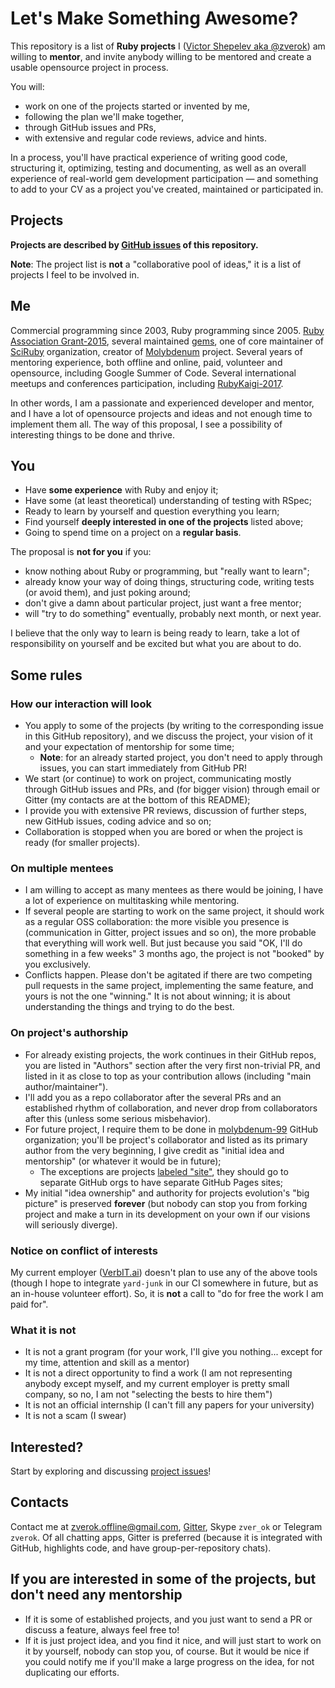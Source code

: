 # Let's Make Something Awesome?

This repository is a list of **Ruby projects** I ([Victor Shepelev aka @zverok](https://zverok.github.io)) am willing to **mentor**, and invite anybody willing to be mentored and create a usable opensource project in process.

You will:

* work on one of the projects started or invented by me,
* following the plan we'll make together,
* through GitHub issues and PRs,
* with extensive and regular code reviews, advice and hints.

In a process, you'll have practical experience of writing good code, structuring it, optimizing, testing and documenting, as well as an overall experience of real-world gem development participation — and something to add to your CV as a project you've created, maintained or participated in.

## Projects

**Projects are described by [GitHub issues](https://github.com/zverok/lmsa/issues) of this repository.**

**Note**: The project list is **not** a "collaborative pool of ideas," it is a list of projects I feel to be involved in.

## Me

Commercial programming since 2003, Ruby programming since 2005. [Ruby Association Grant-2015](http://www.ruby.or.jp/en/news/20160406), several maintained [gems](http://github.com/zverok), one of core maintainer of [SciRuby](https://github.com/sciruby) organization, creator of [Molybdenum](https://github.com/molybdenum-99) project. Several years of mentoring experience, both offline and online, paid, volunteer and opensource, including Google Summer of Code. Several international meetups and conferences participation, including [RubyKaigi-2017](http://rubykaigi.org/2017/presentations/zverok.html).

In other words, I am a passionate and experienced developer and mentor, and I have a lot of opensource projects and ideas and not enough time to implement them all. The way of this proposal, I see a possibility of interesting things to be done and thrive.

## You

* Have **some experience** with Ruby and enjoy it;
* Have some (at least theoretical) understanding of testing with RSpec;
* Ready to learn by yourself and question everything you learn;
* Find yourself **deeply interested in one of the projects** listed above;
* Going to spend time on a project on a **regular basis**.

The proposal is **not for you** if you:

* know nothing about Ruby or programming, but "really want to learn";
* already know your way of doing things, structuring code, writing tests (or avoid them), and just poking around;
* don't give a damn about particular project, just want a free mentor;
* will "try to do something" eventually, probably next month, or next year.

I believe that the only way to learn is being ready to learn, take a lot of responsibility on yourself and be excited but what you are about to do.

## Some rules

### How our interaction will look

* You apply to some of the projects (by writing to the corresponding issue in this GitHub repository), and we discuss the project, your vision of it and your expectation of mentorship for some time;
  * **Note**: for an already started project, you don't need to apply through issues, you can start immediately from GitHub PR!
* We start (or continue) to work on project, communicating mostly through GitHub issues and PRs, and (for bigger vision) through email or Gitter (my contacts are at the bottom of this README);
* I provide you with extensive PR reviews, discussion of further steps, new GitHub issues, coding advice and so on;
* Collaboration is stopped when you are bored or when the project is ready (for smaller projects).

### On multiple mentees

* I am willing to accept as many mentees as there would be joining, I have a lot of experience on multitasking while mentoring.
* If several people are starting to work on the same project, it should work as a regular OSS collaboration: the more visible you presence is (communication in Gitter, project issues and so on), the more probable that everything will work well. But just because you said "OK, I'll do something in a few weeks" 3 months ago, the project is not "booked" by you exclusively.
* Conflicts happen. Please don't be agitated if there are two competing pull requests in the same project, implementing the same feature, and yours is not the one "winning." It is not about winning; it is about understanding the things and trying to do the best.

### On project's authorship

* For already existing projects, the work continues in their GitHub repos, you are listed in "Authors" section after the very first non-trivial PR, and listed in it as close to top as your contribution allows (including "main author/maintainer").
* I'll add you as a repo collaborator after the several PRs and an established rhythm of collaboration, and never drop from collaborators after this (unless some serious misbehavior).
* For future project, I require them to be done in [molybdenum-99](https://github.com/molybdenum-99) GitHub organization; you'll be project's collaborator and listed as its primary author from the very beginning, I give credit as "initial idea and mentorship" (or whatever it would be in future);
  * The exceptions are projects [labeled "site"](https://github.com/zverok/lmsa/issues?q=is%3Aopen+is%3Aissue+label%3Asite), they should go to separate GitHub orgs to have separate GitHub Pages sites;
* My initial "idea ownership" and authority for projects evolution's "big picture" is preserved **forever** (but nobody can stop you from forking project and make a turn in its development on your own if our visions will seriously diverge).

### Notice on conflict of interests

My current employer ([VerbIT.ai](https://verbit.ai/)) doesn't plan to use any of the above tools (though I hope to integrate `yard-junk` in our CI somewhere in future, but as an in-house volunteer effort). So, it is **not** a call to "do for free the work I am paid for".

### What it is not

* It is not a grant program (for your work, I'll give you nothing... except for my time, attention and skill as a mentor)
* It is not a direct opportunity to find a work (I am not representing anybody except myself, and my current employer is pretty small company, so no, I am not "selecting the bests to hire them")
* It is not an official internship (I can't fill any papers for your university)
* It is not a scam (I swear)

## Interested?

Start by exploring and discussing [project issues](https://github.com/zverok/lmsa/issues)!

## Contacts

Contact me at [zverok.offline@gmail.com](mailto:zverok.offline@gmail.com), [Gitter](https://gitter.im/zverok), Skype `zver_ok` or Telegram `zverok`. Of all chatting apps, Gitter is preferred (because it is integrated with GitHub, highlights code, and have group-per-repository chats).

## If you are interested in some of the projects, but don't need any mentorship

* If it is some of established projects, and you just want to send a PR or discuss a feature, always feel free to!
* If it is just project idea, and you find it nice, and will just start to work on it by yourself, nobody can stop you, of course. But it would be nice if you could notify me if you'll make a large progress on the idea, for not duplicating our efforts.